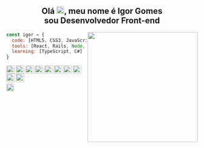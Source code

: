 <h2 align="center">Olá <img src="https://media.giphy.com/media/hvRJCLFzcasrR4ia7z/giphy.gif" width="20px">, meu nome é Igor Gomes </br> sou Desenvolvedor Front-end </h2>


<img align='right' src="https://raw.githubusercontent.com/MicaelliMedeiros/micaellimedeiros/master/image/computer-illustration.png" width="290">

```javascript
const igor = {
  code: [HTML5, CSS3, JavaScript],
  tools: [React, Rails, Node, Git, Figma, Wordpress, Tailwind],
  learning: [TypeScript, C#]
}
```

<!--
<div>
  <img src="https://github-readme-stats.vercel.app/api/top-langs/?username=igorgdcj&langs_count=8&layout=compact&hide_border=true&bg_color=161B22&text_color=c9d1d9&title_color=50a6ff&icon_color=3572a5&card_width=445"/>
</div>
-->

<a href="#">
  <img align="left" alt="HTML 5" width="22px" src="https://img.icons8.com/color/30/html-5.png"/>
</a>
<a href="#">
  <img align="left" alt="CSS 3" width="22px" src="https://img.icons8.com/color/30/css3.png"/>
</a>
<a href="#">
  <img align="left" alt="Javascript" width="22px" src="https://img.icons8.com/color/30/javascript.png"/>
</a>
<a href="#">
  <img align="left" alt="NodeJs" width="22px" src="https://img.icons8.com/color/30/nodejs.png"/>
</a>
<a href="#">
  <img align="left" alt="NPM" width="22px" src="https://img.icons8.com/color/30/npm.png"/>
</a>
<a href="#">
  <img align="left" alt="GitHub" width="22px" src="https://img.icons8.com/material-outlined/30/github.png"/>
</a>
<a href="#">
  <img align="left" alt="GIT" width="22px" src="https://img.icons8.com/color/30/git.png"/>
</a>
<a href="#">
  <img align="left" alt="VS Code" width="22px" src="https://img.icons8.com/color/30/visual-studio-code-2019.png"/>
</a>
<a href="#">
  <img align="left" alt="React" width="22px" src="https://img.icons8.com/office/30/000000/react.png"/>
</a>
<a href="#">
  <img align="left" alt="Windows" width="22px" src="https://img.icons8.com/fluency/30/000000/windows-10.png"/>
</a>

<br>
<br>

<!--<div>
  <img src="https://github-readme-stats.vercel.app/api?username=igorgdcj&count_private=true&include_all_commits=true&show_icons=true&hide_border=true&bg_color=161B22&text_color=c9d1d9&title_color=50a6ff&icon_color=3572a5"/>
</div>
-->

 

 <p align="left">
  <a href="https://www.linkedin.com/in/igor-gomes-96488a11b" target="blank">
    <img align="center" height="20" src="https://img.shields.io/badge/LinkedIn-0077B5?style=for-the-badge&logo=linkedin&logoColor=white"/>
  </a>
</p>




